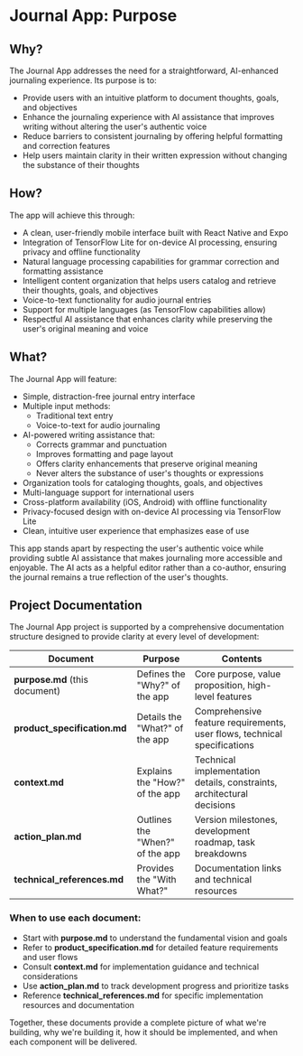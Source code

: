 # Journal App: Purpose

## Why?
The Journal App addresses the need for a straightforward, AI-enhanced journaling experience. Its purpose is to:
- Provide users with an intuitive platform to document thoughts, goals, and objectives
- Enhance the journaling experience with AI assistance that improves writing without altering the user's authentic voice
- Reduce barriers to consistent journaling by offering helpful formatting and correction features
- Help users maintain clarity in their written expression without changing the substance of their thoughts

## How?
The app will achieve this through:
- A clean, user-friendly mobile interface built with React Native and Expo
- Integration of TensorFlow Lite for on-device AI processing, ensuring privacy and offline functionality
- Natural language processing capabilities for grammar correction and formatting assistance
- Intelligent content organization that helps users catalog and retrieve their thoughts, goals, and objectives
- Voice-to-text functionality for audio journal entries
- Support for multiple languages (as TensorFlow capabilities allow)
- Respectful AI assistance that enhances clarity while preserving the user's original meaning and voice

## What?
The Journal App will feature:
- Simple, distraction-free journal entry interface
- Multiple input methods:
  - Traditional text entry
  - Voice-to-text for audio journaling
- AI-powered writing assistance that:
  - Corrects grammar and punctuation
  - Improves formatting and page layout
  - Offers clarity enhancements that preserve original meaning
  - Never alters the substance of user's thoughts or expressions
- Organization tools for cataloging thoughts, goals, and objectives
- Multi-language support for international users
- Cross-platform availability (iOS, Android) with offline functionality
- Privacy-focused design with on-device AI processing via TensorFlow Lite
- Clean, intuitive user experience that emphasizes ease of use

This app stands apart by respecting the user's authentic voice while providing subtle AI assistance that makes journaling more accessible and enjoyable. The AI acts as a helpful editor rather than a co-author, ensuring the journal remains a true reflection of the user's thoughts.

## Project Documentation

The Journal App project is supported by a comprehensive documentation structure designed to provide clarity at every level of development:

| Document | Purpose | Contents |
|----------|---------|----------|
| **purpose.md** (this document) | Defines the "Why?" of the app | Core purpose, value proposition, high-level features |
| **product_specification.md** | Details the "What?" of the app | Comprehensive feature requirements, user flows, technical specifications |
| **context.md** | Explains the "How?" of the app | Technical implementation details, constraints, architectural decisions |
| **action_plan.md** | Outlines the "When?" of the app | Version milestones, development roadmap, task breakdowns |
| **technical_references.md** | Provides the "With What?" | Documentation links and technical resources |

### When to use each document:

- Start with **purpose.md** to understand the fundamental vision and goals
- Refer to **product_specification.md** for detailed feature requirements and user flows
- Consult **context.md** for implementation guidance and technical considerations
- Use **action_plan.md** to track development progress and prioritize tasks
- Reference **technical_references.md** for specific implementation resources and documentation

Together, these documents provide a complete picture of what we're building, why we're building it, how it should be implemented, and when each component will be delivered.
